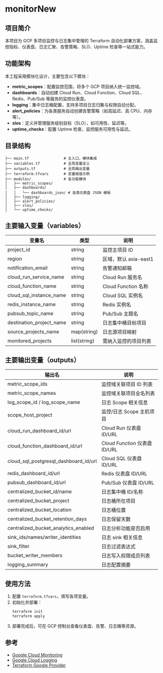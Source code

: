 
# monitorNew

## 项目简介

本项目为 GCP 多项目监控与日志集中管理的 Terraform 自动化部署方案，涵盖监控指标、仪表盘、日志汇聚、告警策略、SLO、Uptime 检查等一站式能力。

## 功能架构

本工程采用模块化设计，主要包含以下模块：

- **metric_scopes**：配置监控范围，将多个 GCP 项目纳入统一监控域。
- **dashboards**：自动创建 Cloud Run、Cloud Function、Cloud SQL、Redis、Pub/Sub 等服务的监控仪表盘。
- **logging**：集中日志桶配置，支持多项目日志归集与权限自动分配。
- **alert_policies**：为各类服务自动创建告警策略（如高延迟、高 CPU、内存等）。
- **slos**：定义并管理服务级别目标（SLO），如可用性、延迟等。
- **uptime_checks**：配置 Uptime 检查，监控服务可用性与延迟。

## 目录结构

```
├── main.tf                # 主入口，模块集成
├── variables.tf           # 全局变量定义
├── outputs.tf             # 全局输出变量
├── terraform.tfvars       # 变量赋值示例
├── modules/               # 各功能模块
│   ├── metric_scopes/
│   ├── dashboards/
│   │   └── dashboards_json/ # 各类仪表盘 JSON 模板
│   ├── logging/
│   ├── alert_policies/
│   ├── slos/
│   └── uptime_checks/
```

## 主要输入变量（variables）

| 变量名                    | 类型         | 说明                         |
|--------------------------|--------------|------------------------------|
| project_id               | string       | 监控主项目 ID                |
| region                   | string       | 区域，默认 asia-east1        |
| notification_email       | string       | 告警通知邮箱                 |
| cloud_run_service_name   | string       | Cloud Run 服务名             |
| cloud_function_name      | string       | Cloud Function 名称          |
| cloud_sql_instance_name  | string       | Cloud SQL 实例名             |
| redis_instance_name      | string       | Redis 实例名                 |
| pubsub_topic_name        | string       | Pub/Sub 主题名               |
| destination_project_name | string       | 日志集中桶目标项目           |
| source_projects_name     | map(string)  | 日志源项目映射               |
| monitored_projects       | list(string) | 需纳入监控的项目列表         |

## 主要输出变量（outputs）

| 输出名                          | 说明                                   |
|----------------------------------|----------------------------------------|
| metric_scope_ids                 | 监控域关联项目 ID 列表                 |
| metric_scope_names               | 监控域关联项目全名列表                 |
| log_scope_id / log_scope_name    | 日志 Scope 相关信息                    |
| scope_host_project               | 监控/日志 Scope 主机项目               |
| cloud_run_dashboard_id/url       | Cloud Run 仪表盘 ID/URL                |
| cloud_function_dashboard_id/url  | Cloud Function 仪表盘 ID/URL           |
| cloud_sql_postgresql_dashboard_id/url | Cloud SQL 仪表盘 ID/URL           |
| redis_dashboard_id/url           | Redis 仪表盘 ID/URL                    |
| pubsub_dashboard_id/url          | Pub/Sub 仪表盘 ID/URL                  |
| centralized_bucket_id/name       | 日志集中桶 ID/名称                     |
| centralized_bucket_project       | 日志桶所在项目                         |
| centralized_bucket_location      | 日志桶位置                             |
| centralized_bucket_retention_days| 日志保留天数                           |
| centralized_bucket_analytics_enabled | 日志分析功能是否启用               |
| sink_ids/names/writer_identities | 日志 sink 相关信息                     |
| sink_filter                      | 日志过滤表达式                         |
| bucket_writer_members            | 日志写入权限成员列表                   |
| logging_summary                  | 日志配置摘要                           |

## 使用方法

1. 配置 `terraform.tfvars`，填写各项变量。
2. 初始化并部署：
	```bash
	terraform init
	terraform apply
	```
3. 部署完成后，可在 GCP 控制台查看仪表盘、告警、日志桶等资源。

## 参考

- [Google Cloud Monitoring](https://cloud.google.com/monitoring)
- [Google Cloud Logging](https://cloud.google.com/logging)
- [Terraform Google Provider](https://registry.terraform.io/providers/hashicorp/google/latest/docs)